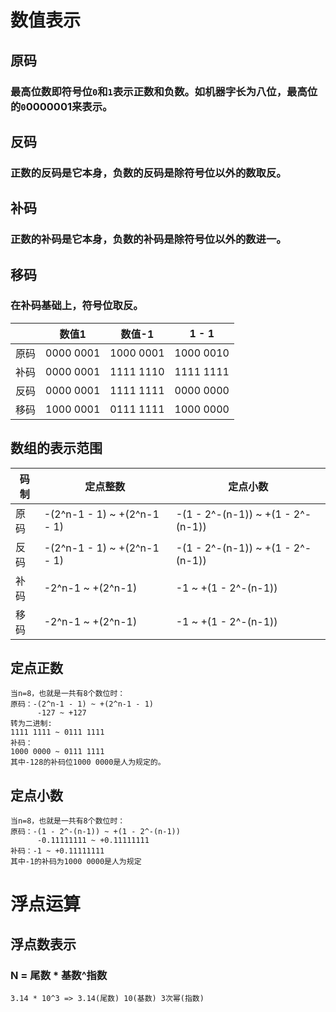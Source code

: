 # 数值表示
## 原码
### 最高位数即符号位`0`和`1`表示正数和负数。如机器字长为八位，最高位的`0`0000001来表示。

## 反码
### 正数的反码是它本身，负数的反码是除符号位以外的数取反。

## 补码
### 正数的补码是它本身，负数的补码是除符号位以外的数进一。

## 移码
### 在补码基础上，符号位取反。

|     | 数值1 | 数值-1  | 1 - 1 |
| --- | --- | --- | --- |
| 原码 | 0000 0001 | 1000 0001 | 1000 0010 |
| 补码 | 0000 0001 | 1111 1110 | 1111 1111 |
| 反码 | 0000 0001 | 1111 1111 | 0000 0000 |
| 移码 | 1000 0001 | 0111 1111 | 1000 0000 |

## 数组的表示范围
| 码制 | 定点整数 | 定点小数 |
| --- | --- | --- |
| 原码 | -(2^n-1 - 1) \~ +(2^n-1 - 1) | -(1 - 2^-(n-1)) \~ +(1 - 2^-(n-1)) |
| 反码 | -(2^n-1 - 1) \~ +(2^n-1 - 1) | -(1 - 2^-(n-1)) \~ +(1 - 2^-(n-1)) |
| 补码 | -2^n-1 \~ +(2^n-1) | -1 \~ +(1 - 2^-(n-1)) |
| 移码 | -2^n-1 \~ +(2^n-1) | -1 \~ +(1 - 2^-(n-1)) |

## 定点正数
```base
当n=8，也就是一共有8个数位时：
原码：-(2^n-1 - 1) ~ +(2^n-1 - 1)
      -127 ~ +127
转为二进制:
1111 1111 ~ 0111 1111
补码：
1000 0000 ~ 0111 1111
其中-128的补码位1000 0000是人为规定的。
```

## 定点小数
```base
当n=8，也就是一共有8个数位时：
原码：-(1 - 2^-(n-1)) ~ +(1 - 2^-(n-1))
      -0.11111111 ~ +0.11111111
补码：-1 ~ +0.11111111
其中-1的补码为1000 0000是人为规定
```

# 浮点运算
## 浮点数表示
### N = 尾数 * 基数^指数
```base
3.14 * 10^3 => 3.14(尾数) 10(基数) 3次幂(指数)
```